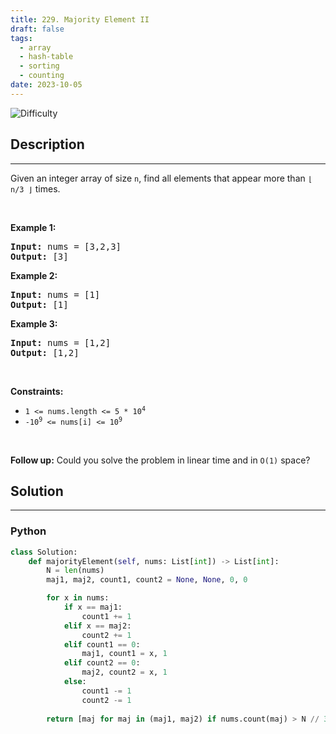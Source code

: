 ```yaml
---
title: 229. Majority Element II
draft: false
tags: 
  - array
  - hash-table
  - sorting
  - counting
date: 2023-10-05
---
```


![Difficulty](https://img.shields.io/badge/Difficulty-Medium-blue.svg)

## Description

---
<p>Given an integer array of size <code>n</code>, find all elements that appear more than <code>&lfloor; n/3 &rfloor;</code> times.</p>

<p>&nbsp;</p>
<p><strong class="example">Example 1:</strong></p>

<pre>
<strong>Input:</strong> nums = [3,2,3]
<strong>Output:</strong> [3]
</pre>

<p><strong class="example">Example 2:</strong></p>

<pre>
<strong>Input:</strong> nums = [1]
<strong>Output:</strong> [1]
</pre>

<p><strong class="example">Example 3:</strong></p>

<pre>
<strong>Input:</strong> nums = [1,2]
<strong>Output:</strong> [1,2]
</pre>

<p>&nbsp;</p>
<p><strong>Constraints:</strong></p>

<ul>
	<li><code>1 &lt;= nums.length &lt;= 5 * 10<sup>4</sup></code></li>
	<li><code>-10<sup>9</sup> &lt;= nums[i] &lt;= 10<sup>9</sup></code></li>
</ul>

<p>&nbsp;</p>
<p><strong>Follow up:</strong> Could you solve the problem in linear time and in <code>O(1)</code> space?</p>


## Solution

---
### Python
``` py title='majority-element-ii'
class Solution:
    def majorityElement(self, nums: List[int]) -> List[int]:
        N = len(nums)
        maj1, maj2, count1, count2 = None, None, 0, 0

        for x in nums:
            if x == maj1:
                count1 += 1
            elif x == maj2:
                count2 += 1
            elif count1 == 0:
                maj1, count1 = x, 1
            elif count2 == 0:
                maj2, count2 = x, 1
            else:
                count1 -= 1
                count2 -= 1
        
        return [maj for maj in (maj1, maj2) if nums.count(maj) > N // 3]

```

